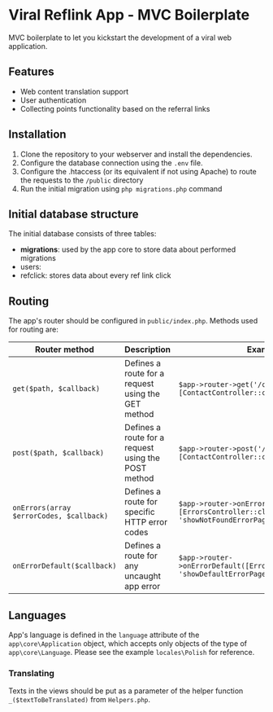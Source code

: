 # Viral Reflink App - MVC Boilerplate
MVC boilerplate to let you kickstart the development of a viral web application.
## Features
* Web content translation support
* User authentication
* Collecting points functionality based on the referral links
## Installation
1. Clone the repository to your webserver and install the dependencies.
2. Configure the database connection using the `.env` file.
3. Configure the .htaccess (or its equivalent if not using Apache) to route the
requests to the `/public` directory
4. Run the initial migration using `php migrations.php` command
## Initial database structure
The initial database consists of three tables:
- **migrations**: used by the app core to store data about performed migrations
- users: 
- refclick: stores data about every ref link click
## Routing
The app's router should be configured in `public/index.php`. Methods used for
routing are:

Router method | Description | Example
|---------|---------|---------|
`get($path, $callback)` | Defines a route for a request using the GET method | `$app->router->get('/contact', [ContactController::class, 'show']);`
`post($path, $callback)` | Defines a route for a request using the POST method | `$app->router->post('/contact', [ContactController::class, 'send']);`
`onErrors(array $errorCodes, $callback)` | Defines a route for specific HTTP error codes | `$app->router->onErrors([404], [ErrorsController::class, 'showNotFoundErrorPage']);`
`onErrorDefault($callback)` | Defines a route for any uncaught app error | `$app->router->onErrorDefault([ErrorsController::class, 'showDefaultErrorPage']);`
## Languages
App's language is defined in the `language` attribute of the 
`app\core\Application` object, which accepts only objects of the type of `app\core\Language`.
Please see the example `locales\Polish` for reference.
### Translating
Texts in the views should be put as a parameter of the helper function
`_($textToBeTranslated)` from `Helpers.php`.

 